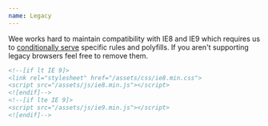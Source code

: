 ```yaml
---
name: Legacy
---
```


Wee works hard to maintain compatibility with IE8 and IE9 which requires us to [conditionally serve](http://www.quirksmode.org/css/condcom.html) specific rules and polyfills. If you aren't supporting legacy browsers feel free to remove them. 

```html
<!--[if lt IE 9]>
<link rel="stylesheet" href="/assets/css/ie8.min.css">
<script src="/assets/js/ie8.min.js"></script>
<![endif]-->
<!--[if lte IE 9]>
<script src="/assets/js/ie9.min.js"></script>
<![endif]-->
```
